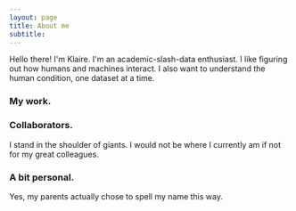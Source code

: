 ```yaml
---
layout: page
title: About me
subtitle: 
---
```


Hello there! I'm Klaire. I'm an academic-slash-data enthusiast. I like figuring out how humans and machines interact. I also want to understand the human condition, one dataset at a time.

### My work.

### Collaborators.
I stand in the shoulder of giants. I would not be where I currently am if not for my great colleagues. 

### A bit personal.
Yes, my parents actually chose to spell my name this way. 




